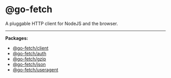 # @go-fetch

A pluggable HTTP client for NodeJS and the browser.

---

**Packages:**

- [@go-fetch/client](./packages/client/README.md)
- [@go-fetch/auth](./packages/auth/README.md)
- [@go-fetch/gzip](./packages/gzip/README.md)
- [@go-fetch/json](./packages/json/README.md)
- [@go-fetch/useragent](./packages/useragent/README.md)
